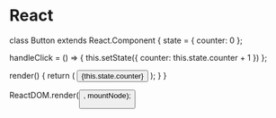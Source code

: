 # React
class Button extends React.Component {
state = { counter: 0 };

handleClick = () => {
this.setState({
counter: this.state.counter + 1
})
};

render() {
return (
<button onClick={this.handleClick}>
   {this.state.counter}
</button>
);
}
}

ReactDOM.render(<Button />, mountNode);
